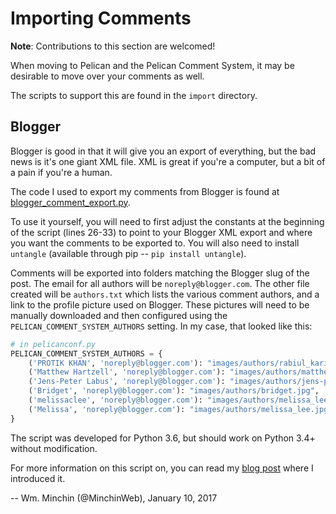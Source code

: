 # Importing Comments

**Note**: Contributions to this section are welcomed!

When moving to Pelican and the Pelican Comment System, it may be desirable to move over your comments as well.

The scripts to support this are found in the `import` directory.

## Blogger

Blogger is good in that it will give you an export of everything, but the bad news is it's one giant XML file. XML is great if you're a computer, but a bit of a pain if you're a human. 

The code I used to export my comments from Blogger is found at [blogger_comment_export.py](../import/blogger_comment_export.py).

To use it
yourself, you will need to first adjust the constants at the beginning of the 
script (lines 26-33) to point to your Blogger XML export and where you want
the comments to be exported to. You will also need to install `untangle`
(available through pip -- `pip install untangle`).

Comments will be exported into folders matching
the Blogger slug of the post. The email for all authors will be `noreply@blogger.com`. The other file created will be `authors.txt`
which lists the various comment authors, and a link to the profile
picture used on Blogger. These pictures will need to be manually downloaded
and then configured using the `PELICAN_COMMENT_SYSTEM_AUTHORS` setting.
In my case, that looked like this:

```python
# in pelicanconf.py
PELICAN_COMMENT_SYSTEM_AUTHORS = {
    ('PROTIK KHAN', 'noreply@blogger.com'): "images/authors/rabiul_karim.webp",
    ('Matthew Hartzell', 'noreply@blogger.com'): "images/authors/matthew_hartzell.webp",
    ('Jens-Peter Labus', 'noreply@blogger.com'): "images/authors/jens-peter_labus.png",
    ('Bridget', 'noreply@blogger.com'): "images/authors/bridget.jpg",
    ('melissaclee', 'noreply@blogger.com'): "images/authors/melissa_lee.jpg",
    ('Melissa', 'noreply@blogger.com'): "images/authors/melissa_lee.jpg"
}
```

The script was developed for Python 3.6, but should work on Python 3.4+
without modification.

For more information on this script on, you can read my
[blog post](http://blog.minchin.ca/2016/12/blogger-comments-exported.html)
where I introduced it.

-- Wm. Minchin (@MinchinWeb), January 10, 2017

